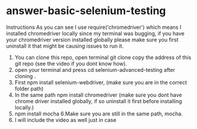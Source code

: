# answer-basic-selenium-testing


Instructions 
As you can see I use  require('chromedriver') which means I installed chromedriver locally since my terminal was bugging, if you have your chromedriver version installed globally please make sure you first uninstall it that might be causing issues to run it. 


1. You can clone this repo, open terminal git clone copy the address of this git repo (see the video if you dont know how).
2. open your terminal and press cd selenium-advanced-testing after cloning .
3. First npm install selenium-webdriver, (make sure you are in the correct folder path)
4. In the same path npm install chromedriver (make sure you dont have chrome driver installed globally, if so uninstall it first before installing locally.)
5. npm install mocha
6.Make sure you are still in the same path,  mocha.
7. I will include the video as well just in case

